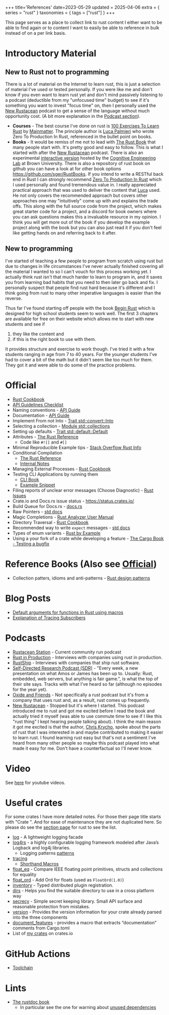 +++
title='References'
date=2023-05-29
updated = 2025-04-06
extra = { series = "rust" }
taxonomies = { tags = ["rust"] }
+++

This page serves as a place to collect link to rust content I either want to be able to find again or to content I want to easily be able to reference in bulk instead of on a per link basis.

# Introductory Material

## New to Rust not to programming

There is a lot of material on the Internet to learn rust, this is just a selection of material I've used or tested personally.
If you were like me and don't know if you even want to learn rust yet and don't mind passively listening to a podcast (deductible from my "unfocused time" budget) to see if it's something you want to invest "focus time" on, then I personally used the [New Rustacean](https://newrustacean.com/) podcast to get a sense of the language without much opportunity cost. (A bit more explanation in the [Podcast section](@/rust/refs.md#podcasts)).

- **Courses** - The best course I've done on rust is [100 Exercises To Learn Rust](https://rust-exercises.com/) by [Mainmatter](https://mainmatter.com/).
  The principle author is [Luca Palmieri](https://www.lpalmieri.com/) who wrote Zero To Production In Rust, referenced in the bullet point on books.
- **Books** - It would be remiss of me not to lead with [The Rust Book](https://doc.rust-lang.org/book/) that many people start with.
  It's pretty good and easy to follow.
  This is what I started with after the [New Rustacean](https://newrustacean.com/) podcast.
  There is also an experimental [interactive version](https://rust-book.cs.brown.edu/) hosted by the [Cognitive Engineering Lab](https://cel.cs.brown.edu/) at Brown University.
  There is also a repository of rust book on github you can have a look at for other book options <https://github.com/sger/RustBooks>.
  If you intend to write a RESTful back end in Rust I can strongly recommend [Zero To Production In Rust](https://www.zero2prod.com/) which I used personally and found tremendous value in.
  I really appreciated practical approach that was used to deliver the content that [Luca](https://www.lpalmieri.com/) used.
  He not only covers the recommended approach but covers other approaches one may "intuitively" come up with and explains the trade offs.
  This along with the full source code from the project, which makes great starter code for a project, and a discord for book owners where you can ask questions makes this a invaluable resource in my opinion.
  I think you will get more out of the book if you develop the example project along with the book but you can also just read it if you don't feel like getting hands on and referring back to it after.

## New to programming

I've started of teaching a few people to program from scratch using rust but due to changes in life circumstances I've never actually finished covering all the material I wanted to so I can't vouch for this process working yet.
I actually think rust isn't that much harder to learn to program in, and it saves you from learning bad habits that you need to then later go back and fix.
I personally suspect that people find rust hard because it's different and I think going from rust to many other imperative languages is easier than the reverse.

Thus far I've found starting off people with the book [Begin Rust](https://www.beginrust.com/) which is designed for high school students seem to work well.
The first 3 chapters are available for free on their website which allows me to start with new students and see if

1. they like the content and
2. if this is the right book to use with them.

It provides structure and exercise to work though.
I've tried it with a few students ranging in age from 7 to 40 years.
For the younger students I've had to cover a bit of the math but it didn't seem like too much for them.
They got it and were able to do some of the practice problems.

# Official

- [Rust Cookbook](https://rust-lang-nursery.github.io/rust-cookbook/intro.html)
- [API Guidelines Checklist](https://rust-lang.github.io/api-guidelines/checklist.html)
- Naming conventions - [API Guide](https://rust-lang.github.io/api-guidelines/naming.html)
- Documentation - [API Guide](https://rust-lang.github.io/api-guidelines/documentation.html)
- Implement From not Into - [Trait std::convert::Into](https://doc.rust-lang.org/std/convert/trait.Into.html)
- Selecting a collection - [Module std::collections](https://doc.rust-lang.org/std/collections/index.html)
- Setting up defaults - [Trait std::default::Default](https://doc.rust-lang.org/std/default/trait.Default.html)
- Attributes - [The Rust Reference](https://doc.rust-lang.org/reference/attributes.html)
  - Code like `#![]` and `#[]`
- Minimal Reproducible Example tips - [Stack Overflow Rust Info](https://stackoverflow.com/tags/rust/info)
- Conditional Compilation
  - [The Rust Reference](https://doc.rust-lang.org/reference/conditional-compilation.html#debug_assertions)
  - [Internal Notes](@/rust/conditional_compilation.md)
- Managing External Processes - [Rust Cookbook](https://rust-lang-nursery.github.io/rust-cookbook/os/external.html)
- Testing CLI Applications by running them
  - [CLI Book](https://rust-cli.github.io/book/tutorial/testing.html#testing-cli-applications-by-running-them)
  - [Example Snippet](@/rust/snippets.md#run-cli-app-to-test-it)
- Filing reports of unclear error messages (Choose Diagnostic) - [Rust Issues](https://github.com/rust-lang/rust/issues/new/choose)
- Crate.io and Docs.rs issue status - <https://status.crates.io/>
- Build Queue for Docs.rs - [docs.rs](https://docs.rs/releases/queue)
- Raw Pointers - [std docs](https://doc.rust-lang.org/std/primitive.pointer.html)
- Magic Completions - [Rust Analyzer User Manual](https://rust-analyzer.github.io/book/features.html#magic-completions)
- Directory Traversal - [Rust Cookbook](https://rust-lang-nursery.github.io/rust-cookbook/file/dir.html)
- Recommended way to write `expect` messages - [std docs](https://doc.rust-lang.org/core/result/enum.Result.html#recommended-message-style)
- Types of enum variants - [Rust by Example](https://doc.rust-lang.org/rust-by-example/custom_types/enum.html)
- Using a your fork of a crate while developing a feature - [The Cargo Book - Testing a bugfix](https://doc.rust-lang.org/cargo/reference/overriding-dependencies.html#testing-a-bugfix)

# Reference Books (Also see [Official](@/rust/refs.md#official))

- Collection patters, idioms and anti-patterns - [Rust design patterns](https://rust-unofficial.github.io/patterns/)

# Blog Posts

- [Default arguments for functions in Rust using macros](https://rust.code-maven.com/default-arguments-for-functions)
- [Explanation of Tracing Subscribers](https://hegdenu.net/posts/debugging-tokio-instrumentation/)

# Podcasts

- [Rustacean Station](https://rustacean-station.org/) - Current community run podcast
- [Rust in Production](https://corrode.dev/podcast/) - Interviews with companies using rust in production.
- [RustShip](https://www.marcoieni.com/tags/rustship/) - Interviews with companies that ship rust software.
- [Self-Directed Research Podcast (SDR)](https://sdr-podcast.com/) - "Every week, a new presentation on what Amos or James has been up to. Usually: Rust, embedded, web servers, but anything is fair game.", is what the top of their site says. Tracks with what I've heard so far (although no episodes for the year yet).
- [Oxide and Friends](https://oxide-and-friends.transistor.fm/) - Not specifically a rust podcast but it's from a company that uses rust and, as a result, rust comes up frequently.
- [New Rustacean](https://newrustacean.com/) - Stopped but it's where I started. This podcast introduced me to rust and got me excited before I read the book and actually tried it myself (was able to use commute time to see if I like this "rust thing" I kept hearing people talking about). I think the main reason it got me excited is that the author, [Chris Krycho](https://www.chriskrycho.com/), spoke about the parts of rust that I was interested in and maybe contributed to making it easier to learn rust. I found learning rust easy but that's not a sentiment I've heard from many other people so maybe this podcast played into what made it easy for me.
  Don't have a counterfactual so I'll never know.

# Video

See [here](@/misc/youtube_ref_videos.md#rust) for youtube videos.

# Useful crates

For some crates I have more detailed notes.
For those their page title starts with "Crate ".
And for ease of maintenance they are not duplicated here.
So please do see the [section page](../index.html) for rust to see the list.

- [log](https://docs.rs/log/) - A lightweight logging facade
- [log4rs](https://docs.rs/log4rs/) - a highly configurable logging framework modeled after Java’s Logback and log4j libraries.
  - Logging patterns [patterns](https://docs.rs/log4rs/*/log4rs/encode/pattern/index.html)
- [tracing](https://docs.rs/tracing/latest/tracing/index.html)
  - [Shorthand Macros](https://docs.rs/tracing/latest/tracing/#shorthand-macros)
- [float_eq](https://docs.rs/float_eq/) - Compare IEEE floating point primitives, structs and collections for equality
- [float_ord](https://docs.rs/float-ord/latest/float_ord/) - Add Ord for floats (used as `FloatOrd(1.0)`)
- [inventory](https://docs.rs/inventory/) - Typed distributed plugin registration.
- [dirs](https://crates.io/crates/dirs) - Helps you find the suitable directory to use in a cross platform way
- [secrecy](https://crates.io/crates/secrecy) - Simple secret keeping library. Small API surface and reasonable protection from mistakes.
- [version](https://docs.rs/version/latest/version/) - Provides the version information for your crate already parsed into the three components
- [document_features](https://docs.rs/document-features/latest/document_features/) - provides a macro that extracts “documentation” comments from Cargo.toml
- List of [my crates](https://crates.io/users/c-git?sort=downloads) on crates.io

# GitHub Actions

- [Toolchain](https://github.com/actions-rs/toolchain)

# Lints

- [The rustdoc book](https://doc.rust-lang.org/rustdoc/lints.html)
  - In particular see the one for warning about [unused dependencies](https://doc.rust-lang.org/rustc/lints/listing/allowed-by-default.html#unused-crate-dependencies)
